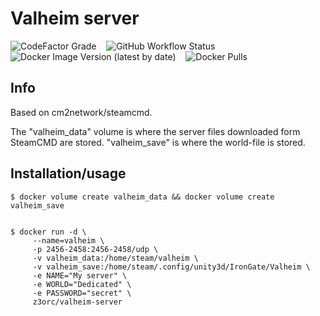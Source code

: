 
# Valheim server
 ![CodeFactor Grade](https://img.shields.io/codefactor/grade/github/z3orc/valheim-docker?style=for-the-badge) &nbsp;&nbsp; ![GitHub Workflow Status](https://img.shields.io/github/workflow/status/z3orc/valheim-docker/DOCKER?style=for-the-badge) &nbsp;&nbsp; ![Docker Image Version (latest by date)](https://img.shields.io/docker/v/z3orc/valheim-server?style=for-the-badge)  &nbsp;&nbsp; ![Docker Pulls](https://img.shields.io/docker/pulls/z3orc/valheim-server?style=for-the-badge) 
## Info
Based on cm2network/steamcmd.

The "valheim_data" volume is where the server files downloaded form SteamCMD are stored. "valheim_save" is where the world-file is stored.

## Installation/usage

```
$ docker volume create valheim_data && docker volume create valheim_save


$ docker run -d \
     --name=valheim \
     -p 2456-2458:2456-2458/udp \
     -v valheim_data:/home/steam/valheim \
     -v valheim_save:/home/steam/.config/unity3d/IronGate/Valheim \
     -e NAME="My server" \
     -e WORLD="Dedicated" \
     -e PASSWORD="secret" \
     z3orc/valheim-server
```
